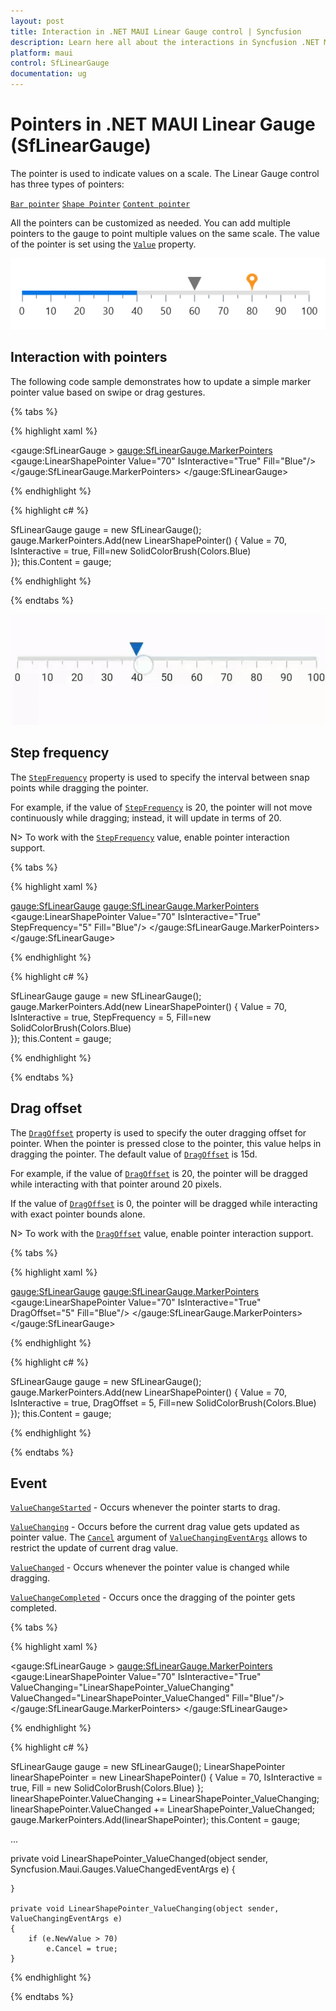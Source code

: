 ```yaml
---
layout: post
title: Interaction in .NET MAUI Linear Gauge control | Syncfusion
description: Learn here all about the interactions in Syncfusion .NET MAUI Linear Gauge (SfLinearGauge) control and more
platform: maui
control: SfLinearGauge
documentation: ug
---
```


# Pointers in .NET MAUI Linear Gauge (SfLinearGauge)

The pointer is used to indicate values on a scale. The Linear Gauge control has three types of pointers:

[`Bar pointer`](https://help.syncfusion.com/cr/maui/Syncfusion.Maui.Gauges.BarPointer.html)
[`Shape Pointer`](https://help.syncfusion.com/cr/maui/Syncfusion.Maui.Gauges.ShapePointer.html)
[`Content pointer`](https://help.syncfusion.com/cr/maui/Syncfusion.Maui.Gauges.ContentPointer.html)

All the pointers can be customized as needed. You can add multiple pointers to the gauge to point multiple values on the same scale. The value of the pointer is set using the [`Value`](https://help.syncfusion.com/cr/maui/Syncfusion.Maui.Gauges.LinearPointer.html#Syncfusion_Maui_Gauges_LinearPointer_Value) property.

![Pointer in linear gauge](images/pointers/pointers.PNG)

## Interaction with pointers

The following code sample demonstrates how to update a simple marker pointer value based on swipe or drag gestures.

{% tabs %}

{% highlight xaml %}

<gauge:SfLinearGauge >
                <gauge:SfLinearGauge.MarkerPointers>
                    <gauge:LinearShapePointer Value="70" IsInteractive="True" 
                                              Fill="Blue"/>
                </gauge:SfLinearGauge.MarkerPointers>
            </gauge:SfLinearGauge>

{% endhighlight %}

{% highlight c# %}

SfLinearGauge gauge = new SfLinearGauge();
		gauge.MarkerPointers.Add(new LinearShapePointer()
		{
			Value = 70,
			IsInteractive = true,
			Fill=new SolidColorBrush(Colors.Blue)	
		});
		this.Content = gauge;

{% endhighlight %}

{% endtabs %}

![Simple pointer interaction in linear gauge](images/pointers/simple_interaction.gif)

## Step frequency

The [`StepFrequency`](https://help.syncfusion.com/cr/maui/Syncfusion.Maui.Gauges.LinearPointer.html#Syncfusion_Maui_Gauges_LinearPointer_StepFrequency) property is used to specify the interval between snap points while dragging the pointer.

For example, if the value of [`StepFrequency`](https://help.syncfusion.com/cr/maui/Syncfusion.Maui.Gauges.LinearPointer.html#Syncfusion_Maui_Gauges_LinearPointer_StepFrequency) is 20, the pointer will not move continuously while dragging; instead, it will update in terms of 20.

N> To work with the [`StepFrequency`](https://help.syncfusion.com/cr/maui/Syncfusion.Maui.Gauges.LinearPointer.html#Syncfusion_Maui_Gauges_LinearPointer_StepFrequency) value, enable pointer interaction support.

{% tabs %}

{% highlight xaml %}

<gauge:SfLinearGauge>
                <gauge:SfLinearGauge.MarkerPointers>
                    <gauge:LinearShapePointer Value="70" IsInteractive="True" 
                                              StepFrequency="5" Fill="Blue"/>
                </gauge:SfLinearGauge.MarkerPointers>
            </gauge:SfLinearGauge>

{% endhighlight %}

{% highlight c# %}

SfLinearGauge gauge = new SfLinearGauge();
		gauge.MarkerPointers.Add(new LinearShapePointer()
		{
			Value = 70,
			IsInteractive = true,
			StepFrequency = 5,
			Fill=new SolidColorBrush(Colors.Blue)	
		});
		this.Content = gauge;

{% endhighlight %}

{% endtabs %}

## Drag offset

The [`DragOffset`](https://help.syncfusion.com/cr/maui/Syncfusion.Maui.Gauges.LinearPointer.html#Syncfusion_Maui_Gauges_LinearPointer_DragOffset) property is used to specify the outer dragging offset for pointer. When the pointer is pressed close to the pointer, this value helps in dragging the pointer. The default value of [`DragOffset`](https://help.syncfusion.com/cr/maui/Syncfusion.Maui.Gauges.LinearPointer.html#Syncfusion_Maui_Gauges_LinearPointer_DragOffset) is 15d.

For example, if the value of [`DragOffset`](https://help.syncfusion.com/cr/maui/Syncfusion.Maui.Gauges.LinearPointer.html#Syncfusion_Maui_Gauges_LinearPointer_DragOffset) is 20, the pointer will be dragged while interacting with that pointer around 20 pixels.	

If the value of [`DragOffset`](https://help.syncfusion.com/cr/maui/Syncfusion.Maui.Gauges.LinearPointer.html#Syncfusion_Maui_Gauges_LinearPointer_DragOffset) is 0, the pointer will be dragged while interacting with exact pointer bounds alone.

N> To work with the [`DragOffset`](https://help.syncfusion.com/cr/maui/Syncfusion.Maui.Gauges.LinearPointer.html#Syncfusion_Maui_Gauges_LinearPointer_DragOffset) value, enable pointer interaction support.

{% tabs %}

{% highlight xaml %}

<gauge:SfLinearGauge>
                <gauge:SfLinearGauge.MarkerPointers>
                    <gauge:LinearShapePointer Value="70" IsInteractive="True" 
                                              DragOffset="5" Fill="Blue"/>
                </gauge:SfLinearGauge.MarkerPointers>
            </gauge:SfLinearGauge>

{% endhighlight %}

{% highlight c# %}

SfLinearGauge gauge = new SfLinearGauge();
		gauge.MarkerPointers.Add(new LinearShapePointer()
		{
			Value = 70,
			IsInteractive = true,
			DragOffset = 5,
			Fill=new SolidColorBrush(Colors.Blue)	
		});
		this.Content = gauge;

{% endhighlight %}

{% endtabs %}


## Event

[`ValueChangeStarted`](https://help.syncfusion.com/cr/maui/Syncfusion.Maui.Gauges.LinearPointer.html#Syncfusion_Maui_Gauges_LinearPointer_ValueChangeStarted) - Occurs whenever the pointer starts to drag.

[`ValueChanging`](https://help.syncfusion.com/cr/maui/Syncfusion.Maui.Gauges.LinearPointer.html#Syncfusion_Maui_Gauges_LinearPointer_ValueChanging) - Occurs before the current drag value gets updated as pointer value. The [`Cancel`](https://help.syncfusion.com/cr/maui/Syncfusion.Maui.Gauges.ValueChangingEventArgs.html#Syncfusion_Maui_Gauges_ValueChangingEventArgs_Cancel) argument of [`ValueChangingEventArgs`](https://help.syncfusion.com/cr/maui/Syncfusion.Maui.Gauges.ValueChangingEventArgs.html) allows to restrict the update of current drag value.

[`ValueChanged`](https://help.syncfusion.com/cr/maui/Syncfusion.Maui.Gauges.LinearPointer.html#Syncfusion_Maui_Gauges_LinearPointer_ValueChanged) - Occurs whenever the pointer value is changed while dragging.

[`ValueChangeCompleted`](https://help.syncfusion.com/cr/maui/Syncfusion.Maui.Gauges.LinearPointer.html#Syncfusion_Maui_Gauges_LinearPointer_ValueChangeCompleted) - Occurs once the dragging of the pointer gets completed.

{% tabs %}

{% highlight xaml %}

<gauge:SfLinearGauge >
   <gauge:SfLinearGauge.MarkerPointers>
      <gauge:LinearShapePointer Value="70" IsInteractive="True" 
                                ValueChanging="LinearShapePointer_ValueChanging"
                                ValueChanged="LinearShapePointer_ValueChanged"
                                Fill="Blue"/>
   </gauge:SfLinearGauge.MarkerPointers>
</gauge:SfLinearGauge>

{% endhighlight %}

{% highlight c# %}

SfLinearGauge gauge = new SfLinearGauge();
		LinearShapePointer linearShapePointer = new LinearShapePointer()
		{
			Value = 70,
			IsInteractive = true,
			Fill = new SolidColorBrush(Colors.Blue)
		};
		linearShapePointer.ValueChanging += LinearShapePointer_ValueChanging;
		linearShapePointer.ValueChanged += LinearShapePointer_ValueChanged;
		gauge.MarkerPointers.Add(linearShapePointer);
		this.Content = gauge;

...

private void LinearShapePointer_ValueChanged(object sender, Syncfusion.Maui.Gauges.ValueChangedEventArgs e)
	{

	}

	private void LinearShapePointer_ValueChanging(object sender, ValueChangingEventArgs e)
	{
		if (e.NewValue > 70)
			e.Cancel = true;
	}

{% endhighlight %}

{% endtabs %}
